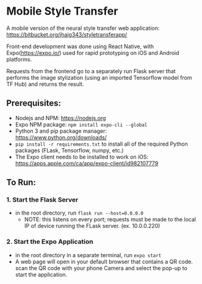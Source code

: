 # Mobile Style Transfer
A mobile version of the neural style transfer web application: https://bitbucket.org/jhaig343/styletransferapp/

Front-end development was done using React Native, with Expo(https://expo.io/) used for rapid prototyping on iOS and Android platforms. 

Requests from the frontend go to a separately run Flask server that performs the image stylization (using an imported Tensorflow model from TF Hub) and returns the result.

## Prerequisites:
- Nodejs and NPM: https://nodejs.org
- Expo NPM package: `npm install expo-cli --global`
- Python 3 and pip package manager: https://www.python.org/downloads/
- `pip install -r requirements.txt` to install all of the required Python packages (FLask, Tensorflow, numpy, etc.)
- The Expo client needs to be installed to work on iOS: https://apps.apple.com/ca/app/expo-client/id982107779

## To Run:
### 1. Start the Flask Server
- in the root directory, run `flask run --host=0.0.0.0`
    - NOTE: this listens on every port; requests must be made to the local IP of device running the FLask server. (ex. 10.0.0.220)
### 2. Start the Expo Application
- in the root directory in a separate terminal, run `expo start`
- A web page will open in your default browser that contains a QR code. scan the QR code with your phone Camera and select the pop-up to start the application. 